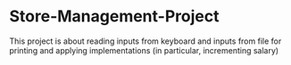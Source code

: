 # Store-Management-Project
This project is about reading inputs from keyboard and inputs from file for printing and applying implementations (in particular, incrementing salary)
